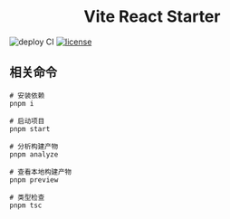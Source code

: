 <h1 align="center">
Vite React Starter
</h1>

![deploy CI][deploy-ci]
[![license][license-mit]][repository]

## 相关命令

```shell
# 安装依赖
pnpm i

# 启动项目
pnpm start

# 分析构建产物
pnpm analyze

# 查看本地构建产物
pnpm preview

# 类型检查
pnpm tsc
```

[repository]: https://github.com/pansyjs/vite-react-starter
[license-mit]: https://badgen.net/badge/license/MIT/blue
[deploy-ci]: https://github.com/pansyjs/vite-react-starter/workflows/Deploy/badge.svg

